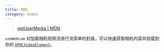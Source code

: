 ```yaml
---
title: 相机
category: hooks
---
```


> [getUserMedia | MDN](https://developer.mozilla.org/zh-CN/docs/Web/API/MediaDevices/getUserMedia)

`useWebcam` 对加载相机视频流进行流简单的封装，可以快速获取相机内容并挂载到你的 [`HTMLVideoElement`](https://developer.mozilla.org/zh-CN/docs/Web/API/HTMLVideoElement)。
